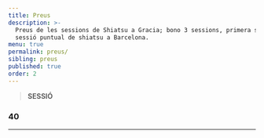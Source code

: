 ```yaml
---
title: Preus
description: >-
  Preus de les sessions de Shiatsu a Gracia; bono 3 sessions, primera sessió i
  sessió puntual de shiatsu a Barcelona.
menu: true
permalink: preus/
sibling: preus
published: true
order: 2
---
```







> **SESSIÓ**

### 40

---

